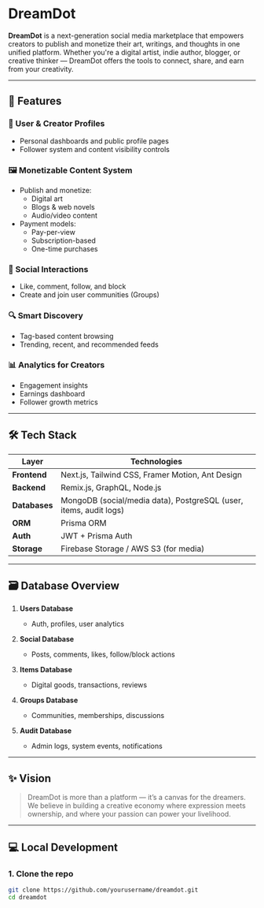 # DreamDot

**DreamDot** is a next-generation social media marketplace that empowers creators to publish and monetize their art, writings, and thoughts in one unified platform. Whether you're a digital artist, indie author, blogger, or creative thinker — DreamDot offers the tools to connect, share, and earn from your creativity.

---

## 🚀 Features

### 👤 User & Creator Profiles
- Personal dashboards and public profile pages
- Follower system and content visibility controls

### 🖼️ Monetizable Content System
- Publish and monetize:
  - Digital art
  - Blogs & web novels
  - Audio/video content
- Payment models:
  - Pay-per-view
  - Subscription-based
  - One-time purchases

### 🧵 Social Interactions
- Like, comment, follow, and block
- Create and join user communities (Groups)

### 🔍 Smart Discovery
- Tag-based content browsing
- Trending, recent, and recommended feeds

### 📊 Analytics for Creators
- Engagement insights
- Earnings dashboard
- Follower growth metrics

---

## 🛠️ Tech Stack

| Layer         | Technologies                                                                 |
|---------------|------------------------------------------------------------------------------|
| **Frontend**  | Next.js, Tailwind CSS, Framer Motion, Ant Design                             |
| **Backend**   | Remix.js, GraphQL, Node.js                                                   |
| **Databases** | MongoDB (social/media data), PostgreSQL (user, items, audit logs)           |
| **ORM**       | Prisma ORM                                                                   |
| **Auth**      | JWT + Prisma Auth                                                            |
| **Storage**   | Firebase Storage / AWS S3 (for media)                                        |

---

## 🗃️ Database Overview

1. **Users Database**
   - Auth, profiles, user analytics

2. **Social Database**
   - Posts, comments, likes, follow/block actions

3. **Items Database**
   - Digital goods, transactions, reviews

4. **Groups Database**
   - Communities, memberships, discussions

5. **Audit Database**
   - Admin logs, system events, notifications

---

## ✨ Vision

> DreamDot is more than a platform — it’s a canvas for the dreamers. We believe in building a creative economy where expression meets ownership, and where your passion can power your livelihood.

---

## 💻 Local Development

### 1. Clone the repo
```bash
git clone https://github.com/yourusername/dreamdot.git
cd dreamdot
```